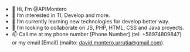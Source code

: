 - 👋 Hi, I’m @APIMontero
- 👀 I’m interested in TI, Develop and more.
- 🌱 I’m currently learning new technologies for develop better way.
- 💞️ I’m looking to collaborate on JS, PHP, HTML, CSS and Java proyects.
- 📫 Call me at my phone number [Phone Number] (tel: +56974809847) or my email [Email] (mailto: david.montero.urrutia@gmail.com).

<!---
APIMontero/APIMontero is a ✨ special ✨ repository because its `README.md` (this file) appears on your GitHub profile.
You can click the Preview link to take a look at your changes.
--->
